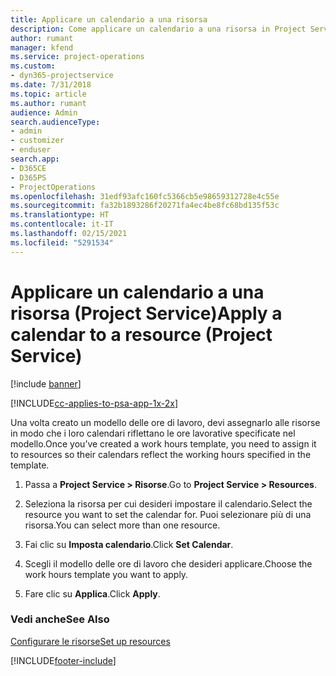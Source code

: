 ```yaml
---
title: Applicare un calendario a una risorsa
description: Come applicare un calendario a una risorsa in Project Service
author: rumant
manager: kfend
ms.service: project-operations
ms.custom:
- dyn365-projectservice
ms.date: 7/31/2018
ms.topic: article
ms.author: rumant
audience: Admin
search.audienceType:
- admin
- customizer
- enduser
search.app:
- D365CE
- D365PS
- ProjectOperations
ms.openlocfilehash: 31edf93afc160fc5366cb5e98659312728e4c55e
ms.sourcegitcommit: fa32b1893286f20271fa4ec4be8fc68bd135f53c
ms.translationtype: HT
ms.contentlocale: it-IT
ms.lasthandoff: 02/15/2021
ms.locfileid: "5291534"
---
```

# <a name="apply-a-calendar-to-a-resource-project-service"></a><span data-ttu-id="36a91-103">Applicare un calendario a una risorsa (Project Service)</span><span class="sxs-lookup"><span data-stu-id="36a91-103">Apply a calendar to a resource (Project Service)</span></span>

[!include [banner](../includes/psa-now-project-operations.md)]

[!INCLUDE[cc-applies-to-psa-app-1x-2x](../includes/cc-applies-to-psa-app-1x-2x.md)]

<span data-ttu-id="36a91-104">Una volta creato un modello delle ore di lavoro, devi assegnarlo alle risorse in modo che i loro calendari riflettano le ore lavorative specificate nel modello.</span><span class="sxs-lookup"><span data-stu-id="36a91-104">Once you’ve created a work hours template, you need to assign it to resources so their calendars reflect the working hours specified in the template.</span></span>  
  
1.  <span data-ttu-id="36a91-105">Passa a **Project Service > Risorse**.</span><span class="sxs-lookup"><span data-stu-id="36a91-105">Go to **Project Service > Resources**.</span></span>  
  
2.  <span data-ttu-id="36a91-106">Seleziona la risorsa per cui desideri impostare il calendario.</span><span class="sxs-lookup"><span data-stu-id="36a91-106">Select the resource you want to set the calendar for.</span></span> <span data-ttu-id="36a91-107">Puoi selezionare più di una risorsa.</span><span class="sxs-lookup"><span data-stu-id="36a91-107">You can select more than one resource.</span></span>  
  
3.  <span data-ttu-id="36a91-108">Fai clic su **Imposta calendario**.</span><span class="sxs-lookup"><span data-stu-id="36a91-108">Click **Set Calendar**.</span></span>  
  
4.  <span data-ttu-id="36a91-109">Scegli il modello delle ore di lavoro che desideri applicare.</span><span class="sxs-lookup"><span data-stu-id="36a91-109">Choose the work hours template you want to apply.</span></span>  
  
5.  <span data-ttu-id="36a91-110">Fare clic su **Applica**.</span><span class="sxs-lookup"><span data-stu-id="36a91-110">Click **Apply**.</span></span>  
  
### <a name="see-also"></a><span data-ttu-id="36a91-111">Vedi anche</span><span class="sxs-lookup"><span data-stu-id="36a91-111">See Also</span></span>  
 [<span data-ttu-id="36a91-112">Configurare le risorse</span><span class="sxs-lookup"><span data-stu-id="36a91-112">Set up resources</span></span>](../psa/set-up-resources.md)


[!INCLUDE[footer-include](../includes/footer-banner.md)]